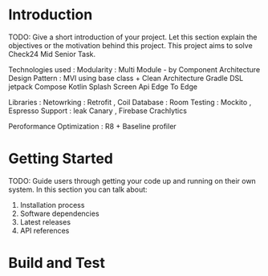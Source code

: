 # Introduction 
TODO: Give a short introduction of your project. Let this section explain the objectives or the motivation behind this project. 
This project aims to solve Check24 Mid Senior Task. 

Technologies used :
  Modularity : Multi Module - by Component
  Architecture Design Pattern : MVI using base class + Clean Architecture
  Gradle DSL
  jetpack Compose
  Kotlin
  Splash Screen Api
  Edge To Edge
  
  Libraries :
    Netowrking  : Retrofit , Coil
    Database    : Room
    Testing     : Mockito , Espresso
    Support     : leak Canary , Firebase Crachlytics

  Peroformance Optimization : R8 + Baseline profiler
  

# Getting Started
TODO: Guide users through getting your code up and running on their own system. In this section you can talk about:
1.	Installation process
2.	Software dependencies
3.	Latest releases
4.	API references

# Build and Test

